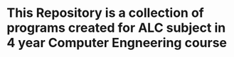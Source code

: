 # This Repository is a collection of programs created for ALC subject in 4 year Computer Engneering course 

